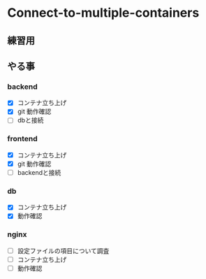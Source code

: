 # Connect-to-multiple-containers

## 練習用

## やる事

### backend

- [x] コンテナ立ち上げ
- [x] git 動作確認
- [ ] dbと接続

### frontend

- [x] コンテナ立ち上げ
- [x] git 動作確認
- [ ] backendと接続

### db

- [x] コンテナ立ち上げ
- [x] 動作確認

### nginx

- [ ] 設定ファイルの項目について調査
- [ ] コンテナ立ち上げ
- [ ] 動作確認

